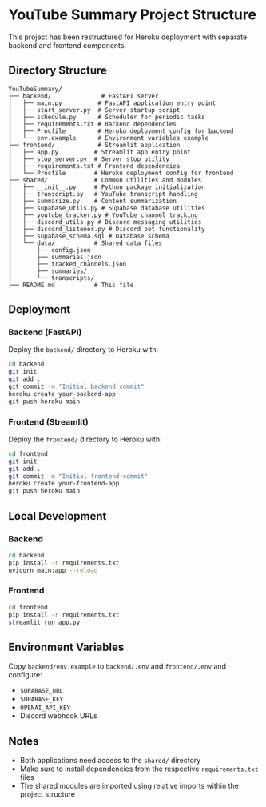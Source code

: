 # YouTube Summary Project Structure

This project has been restructured for Heroku deployment with separate backend and frontend components.

## Directory Structure

```
YouTubeSummary/
├── backend/              # FastAPI server
│   ├── main.py          # FastAPI application entry point
│   ├── start_server.py  # Server startup script
│   ├── schedule.py      # Scheduler for periodic tasks
│   ├── requirements.txt # Backend dependencies
│   ├── Procfile         # Heroku deployment config for backend
│   └── env.example      # Environment variables example
├── frontend/            # Streamlit application
│   ├── app.py          # Streamlit app entry point
│   ├── stop_server.py  # Server stop utility
│   ├── requirements.txt # Frontend dependencies
│   └── Procfile        # Heroku deployment config for frontend
├── shared/             # Common utilities and modules
│   ├── __init__.py     # Python package initialization
│   ├── transcript.py   # YouTube transcript handling
│   ├── summarize.py    # Content summarization
│   ├── supabase_utils.py # Supabase database utilities
│   ├── youtube_tracker.py # YouTube channel tracking
│   ├── discord_utils.py # Discord messaging utilities
│   ├── discord_listener.py # Discord bot functionality
│   ├── supabase_schema.sql # Database schema
│   └── data/           # Shared data files
│       ├── config.json
│       ├── summaries.json
│       ├── tracked_channels.json
│       ├── summaries/
│       └── transcripts/
└── README.md           # This file
```

## Deployment

### Backend (FastAPI)
Deploy the `backend/` directory to Heroku with:
```bash
cd backend
git init
git add .
git commit -m "Initial backend commit"
heroku create your-backend-app
git push heroku main
```

### Frontend (Streamlit)
Deploy the `frontend/` directory to Heroku with:
```bash
cd frontend
git init
git add .
git commit -m "Initial frontend commit"
heroku create your-frontend-app
git push heroku main
```

## Local Development

### Backend
```bash
cd backend
pip install -r requirements.txt
uvicorn main:app --reload
```

### Frontend
```bash
cd frontend
pip install -r requirements.txt
streamlit run app.py
```

## Environment Variables

Copy `backend/env.example` to `backend/.env` and `frontend/.env` and configure:
- `SUPABASE_URL`
- `SUPABASE_KEY`
- `OPENAI_API_KEY`
- Discord webhook URLs

## Notes

- Both applications need access to the `shared/` directory
- Make sure to install dependencies from the respective `requirements.txt` files
- The shared modules are imported using relative imports within the project structure
